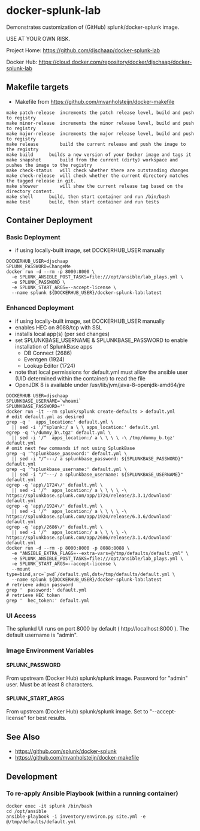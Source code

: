 # docker-splunk-lab
Demonstrates customization of (GitHub) splunk/docker-splunk image.

USE AT YOUR OWN RISK.

Project Home: https://github.com/djschaap/docker-splunk-lab

Docker Hub: https://cloud.docker.com/repository/docker/djschaap/docker-splunk-lab

## Makefile targets

- Makefile from https://github.com/mvanholsteijn/docker-makefile

```
make patch-release	increments the patch release level, build and push to registry
make minor-release	increments the minor release level, build and push to registry
make major-release	increments the major release level, build and push to registry
make release		build the current release and push the image to the registry
make build		builds a new version of your Docker image and tags it
make snapshot		build from the current (dirty) workspace and pushes the image to the registry
make check-status	will check whether there are outstanding changes
make check-release	will check whether the current directory matches the tagged release in git.
make showver		will show the current release tag based on the directory content.
make shell		build, then start container and run /bin/bash
make test		build, then start container and run tests
```

## Container Deployment

### Basic Deployment

- if using locally-built image, set DOCKERHUB_USER manually

```
DOCKERHUB_USER=djschaap
SPLUNK_PASSWORD=ChangeMe
docker run -d --rm -p 8000:8000 \
  -e SPLUNK_ANSIBLE_POST_TASKS=file:///opt/ansible/lab_plays.yml \
  -e SPLUNK_PASSWORD \
  -e SPLUNK_START_ARGS=--accept-license \
  --name splunk ${DOCKERHUB_USER}/docker-splunk-lab:latest
```

### Enhanced Deployment

- if using locally-built image, set DOCKERHUB_USER manually
- enables HEC on 8088/tcp with SSL
- installs local app(s) (per sed changes)
- set SPLUNKBASE_USERNAME & SPLUNKBASE_PASSWORD to enable installation of
  SplunkBase apps
  - DB Connect (2686)
  - Eventgen (1924)
  - Lookup Editor (1724)
- note that local permissions for default.yml must allow the ansible user
  (UID determined within the container) to read the file
- OpenJDK 8 is available under /usr/lib/jvm/java-8-openjdk-amd64/jre

```
DOCKERHUB_USER=djschaap
SPLUNKBASE_USERNAME=`whoami`
SPLUNKBASE_PASSWORD=''
docker run -it --rm splunk/splunk create-defaults > default.yml
# edit default.yml as desired
grep -q '  apps_location:' default.yml \
  || sed -i '/^splunk:/ a \ \ apps_location:' default.yml
egrep -q '\/dummy_b\.tgz' default.yml \
  || sed -i '/^  apps_location:/ a \ \ \ \ -\ /tmp/dummy_b.tgz' default.yml
# omit next few commands if not using SplunkBase
grep -q '^splunkbase_password:' default.yml \
  || sed -i "/^---/ a splunkbase_password: ${SPLUNKBASE_PASSWORD}" default.yml
grep -q '^splunkbase_username:' default.yml \
  || sed -i "/^---/ a splunkbase_username: ${SPLUNKBASE_USERNAME}" default.yml
egrep -q 'app\/1724\/' default.yml \
  || sed -i '/^  apps_location:/ a \ \ \ \ -\ https://splunkbase.splunk.com/app/1724/release/3.3.1/download' default.yml
egrep -q 'app\/1924\/' default.yml \
  || sed -i '/^  apps_location:/ a \ \ \ \ -\ https://splunkbase.splunk.com/app/1924/release/6.3.6/download' default.yml
egrep -q 'app\/2686\/' default.yml \
  || sed -i '/^  apps_location:/ a \ \ \ \ -\ https://splunkbase.splunk.com/app/2686/release/3.1.4/download' default.yml
docker run -d --rm -p 8000:8000 -p 8088:8088 \
  -e "ANSIBLE_EXTRA_FLAGS=--extra-vars=@/tmp/defaults/default.yml" \
  -e SPLUNK_ANSIBLE_POST_TASKS=file:///opt/ansible/lab_plays.yml \
  -e SPLUNK_START_ARGS=--accept-license \
  --mount type=bind,src=`pwd`/default.yml,dst=/tmp/defaults/default.yml \
  --name splunk ${DOCKERHUB_USER}/docker-splunk-lab:latest
# retrieve admin password
grep '  password:' default.yml
# retrieve HEC token
grep '  hec_token:' default.yml
```

### UI Access

The splunkd UI runs on port 8000 by default ( http://localhost:8000 ).
The default username is "admin".

### Image Environment Variables

#### SPLUNK_PASSWORD

From upstream (Docker Hub) splunk/splunk image.
Password for "admin" user.
Must be at least 8 characters.

#### SPLUNK_START_ARGS

From upstream (Docker Hub) splunk/splunk image.
Set to "--accept-license" for best results.

## See Also

- https://github.com/splunk/docker-splunk
- https://github.com/mvanholsteijn/docker-makefile

## Development

### To re-apply Ansible Playbook (within a running container)

```
docker exec -it splunk /bin/bash
cd /opt/ansible
ansible-playbook -i inventory/environ.py site.yml -e @/tmp/defaults/default.yml
```
